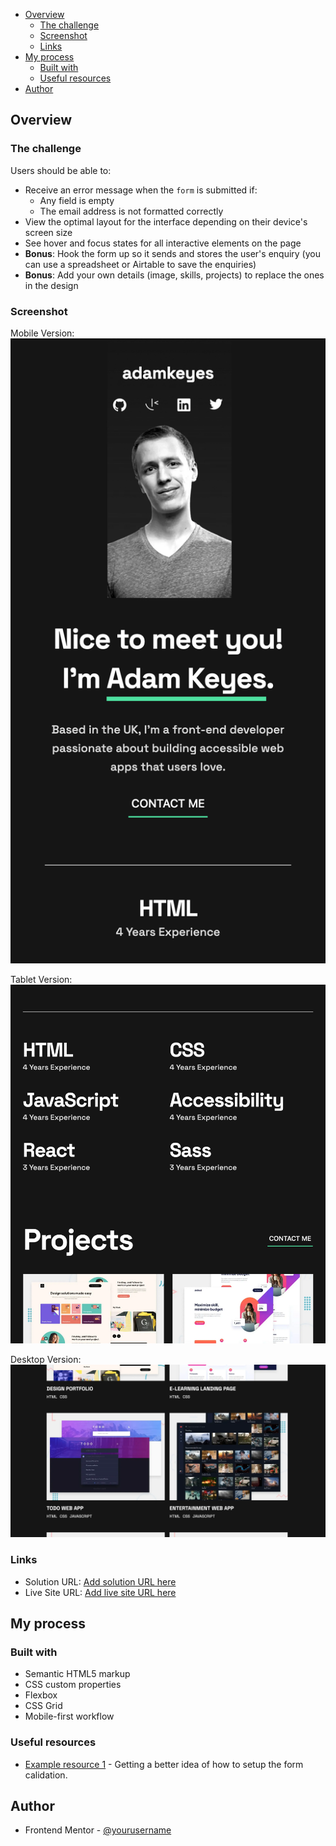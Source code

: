 - [Overview](#overview)
  - [The challenge](#the-challenge)
  - [Screenshot](#screenshot)
  - [Links](#links)
- [My process](#my-process)
  - [Built with](#built-with)
  - [Useful resources](#useful-resources)
- [Author](#author)

## Overview

### The challenge

Users should be able to:

- Receive an error message when the `form` is submitted if:
  - Any field is empty
  - The email address is not formatted correctly
- View the optimal layout for the interface depending on their device's screen size
- See hover and focus states for all interactive elements on the page
- **Bonus**: Hook the form up so it sends and stores the user's enquiry (you can use a spreadsheet or Airtable to save the enquiries)
- **Bonus**: Add your own details (image, skills, projects) to replace the ones in the design

### Screenshot

Mobile Version:
![](./public/img/Screen%20Shot%202023-06-28%20at%2015.27.24.png)

Tablet Version:
![](./public/img/Screen%20Shot%202023-06-28%20at%2015.29.46.png)

Desktop Version:
![](./public/img/Firefox_Screenshot_2023-06-28T14-30-28.280Z.png)

### Links

- Solution URL: [Add solution URL here](https://github.com/BradwellC/FEM--Single-Page-Developer-Portfolio)
- Live Site URL: [Add live site URL here](https://bradwellc.github.io/FEM--Single-Page-Developer-Portfolio/)

## My process

### Built with

- Semantic HTML5 markup
- CSS custom properties
- Flexbox
- CSS Grid
- Mobile-first workflow

### Useful resources

- [Example resource 1](https://www.javascripttutorial.net/javascript-dom/javascript-form-validation/) - Getting a better idea of how to setup the form calidation.

## Author

- Frontend Mentor - [@yourusername](https://www.frontendmentor.io/profile/BradwellC)
